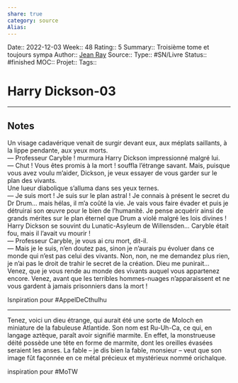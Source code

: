 ```yaml
---
share: true 
category: source
Alias:
---
```

Date:: 2022-12-03
Week:: 48
Rating:: 5
Summary:: Troisième tome et toujours sympa 
Author:: [Jean Ray](Jean%20Ray)
Source:: 
Type:: #SN/Livre 
Status:: #finished 
MOC::
Projet:: 
Tags:: 

# Harry Dickson-03


***

## Notes

Un visage cadavérique venait de surgir devant eux, aux méplats saillants, à la lippe pendante, aux yeux morts.  
— Professeur Caryble ! murmura Harry Dickson impressionné malgré lui.  
— Chut ! Vous êtes promis à la mort ! souffla l’étrange savant. Mais, puisque vous avez voulu m’aider, Dickson, je veux essayer de vous garder sur le plan des vivants.  
Une lueur diabolique s’alluma dans ses yeux ternes.  
— Je suis mort ! Je suis sur le plan astral ! Je connais à présent le secret du Dr Drum… mais hélas, il m’a coûté la vie. Je vais vous faire évader et puis je détruirai son œuvre pour le bien de l’humanité. Je pense acquérir ainsi de grands mérites sur le plan éternel que Drum a violé malgré les lois divines !  
Harry Dickson se souvint du Lunatic-Asyleum de Willensden… Caryble était fou, mais il l’avait vu mourir !  
— Professeur Caryble, je vous ai cru mort, dit-il.  
— Mais je le suis, n’en doutez pas, sinon je n’aurais pu évoluer dans ce monde qui n’est pas celui des vivants. Non, non, ne me demandez plus rien, je n’ai pas le droit de trahir le secret de la création. Dieu me punirait… Venez, que je vous rende au monde des vivants auquel vous appartenez encore. Venez, avant que les terribles hommes-nuages n’apparaissent et ne vous gardent à jamais prisonniers dans la mort !  

Isnpiration pour #AppelDeCthulhu 
  
*****  
  
Tenez, voici un dieu étrange, qui aurait été une sorte de Moloch en miniature de la fabuleuse Atlantide. Son nom est Ru-Uh-Ca, ce qui, en langage aztèque, paraît avoir signifié marmite. En effet, la monstrueuse déité possède une tête en forme de marmite, dont les oreilles évasées seraient les anses. La fable – je dis bien la fable, monsieur – veut que son image fût façonnée en ce métal précieux et mystérieux nommé orichalque.

inspiration pour #MoTW 